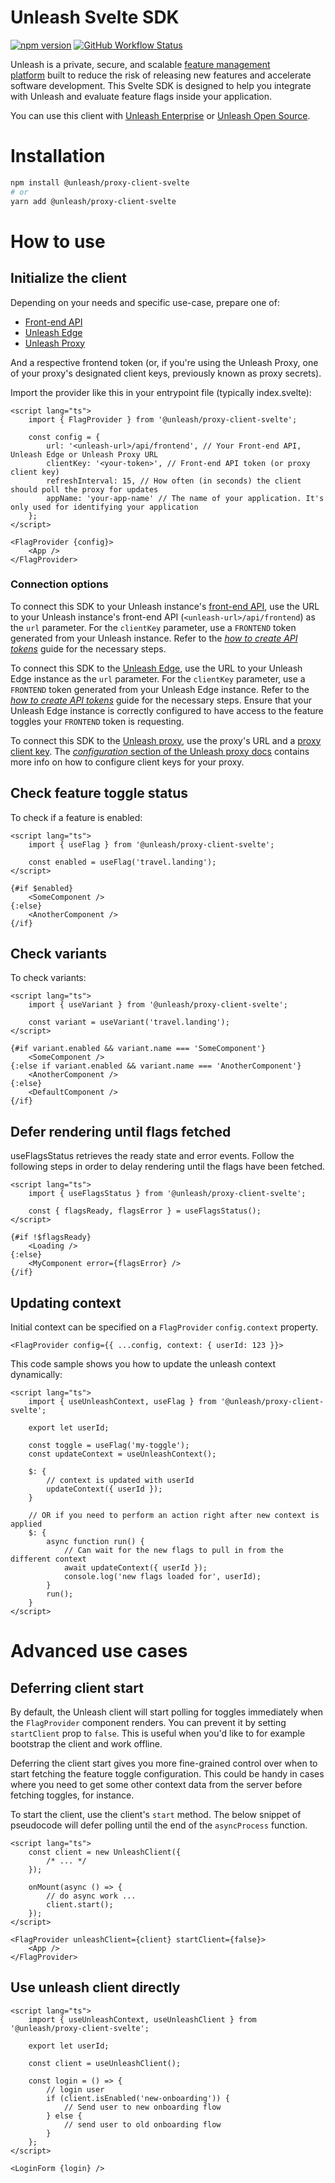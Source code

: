 # Unleash Svelte SDK

[![npm version](https://badge.fury.io/js/%40unleash%2Fproxy-client-svelte.svg)](https://www.npmjs.com/package/@unleash/proxy-client-svelte)
[![GitHub Workflow Status](https://github.com/Unleash/unleash-svelte-sdk/actions/workflows/build.yml/badge.svg)](https://github.com/Unleash/unleash-svelte-sdk/actions)

Unleash is a private, secure, and scalable [feature management platform](https://www.getunleash.io/) built to reduce the risk of releasing new features and accelerate software development. This Svelte SDK is designed to help you integrate with Unleash and evaluate feature flags inside your application.

You can use this client with [Unleash Enterprise](https://www.getunleash.io/pricing?utm_source=readme&utm_medium=svelte) or [Unleash Open Source](https://github.com/Unleash/unleash).

# Installation

```bash
npm install @unleash/proxy-client-svelte
# or
yarn add @unleash/proxy-client-svelte
```

# How to use

## Initialize the client

Depending on your needs and specific use-case, prepare one of:

- [Front-end API](https://docs.getunleash.io/reference/front-end-api)
- [Unleash Edge](https://docs.getunleash.io/reference/unleash-edge)
- [Unleash Proxy](https://docs.getunleash.io/reference/unleash-proxy)

And a respective frontend token (or, if you're using the Unleash Proxy, one of your proxy's designated client keys, previously known as proxy secrets).

Import the provider like this in your entrypoint file (typically index.svelte):

```svelte
<script lang="ts">
	import { FlagProvider } from '@unleash/proxy-client-svelte';

	const config = {
		url: '<unleash-url>/api/frontend', // Your Front-end API, Unleash Edge or Unleash Proxy URL
		clientKey: '<your-token>', // Front-end API token (or proxy client key)
		refreshInterval: 15, // How often (in seconds) the client should poll the proxy for updates
		appName: 'your-app-name' // The name of your application. It's only used for identifying your application
	};
</script>

<FlagProvider {config}>
	<App />
</FlagProvider>
```

### Connection options

To connect this SDK to your Unleash instance's [front-end API](https://docs.getunleash.io/reference/front-end-api), use the URL to your Unleash instance's front-end API (`<unleash-url>/api/frontend`) as the `url` parameter. For the `clientKey` parameter, use a `FRONTEND` token generated from your Unleash instance. Refer to the [_how to create API tokens_](https://docs.getunleash.io/how-to/how-to-create-api-tokens) guide for the necessary steps.

To connect this SDK to the [Unleash Edge](https://docs.getunleash.io/reference/unleash-edge), use the URL to your Unleash Edge instance as the `url` parameter. For the `clientKey` parameter, use a `FRONTEND` token generated from your Unleash Edge instance. Refer to the [_how to create API tokens_](https://docs.getunleash.io/how-to/how-to-create-api-tokens) guide for the necessary steps. Ensure that your Unleash Edge instance is correctly configured to have access to the feature toggles your `FRONTEND` token is requesting.

To connect this SDK to the [Unleash proxy](https://docs.getunleash.io/reference/unleash-proxy), use the proxy's URL and a [proxy client key](https://docs.getunleash.io/reference/api-tokens-and-client-keys#proxy-client-keys). The [_configuration_ section of the Unleash proxy docs](https://docs.getunleash.io/reference/unleash-proxy#configuration) contains more info on how to configure client keys for your proxy.

## Check feature toggle status

To check if a feature is enabled:

```svelte
<script lang="ts">
	import { useFlag } from '@unleash/proxy-client-svelte';

	const enabled = useFlag('travel.landing');
</script>

{#if $enabled}
	<SomeComponent />
{:else}
	<AnotherComponent />
{/if}
```

## Check variants

To check variants:

```svelte
<script lang="ts">
	import { useVariant } from '@unleash/proxy-client-svelte';

	const variant = useVariant('travel.landing');
</script>

{#if variant.enabled && variant.name === 'SomeComponent'}
	<SomeComponent />
{:else if variant.enabled && variant.name === 'AnotherComponent'}
	<AnotherComponent />
{:else}
	<DefaultComponent />
{/if}
```

## Defer rendering until flags fetched

useFlagsStatus retrieves the ready state and error events.
Follow the following steps in order to delay rendering until the flags have been fetched.

```svelte
<script lang="ts">
	import { useFlagsStatus } from '@unleash/proxy-client-svelte';

	const { flagsReady, flagsError } = useFlagsStatus();
</script>

{#if !$flagsReady}
	<Loading />
{:else}
	<MyComponent error={flagsError} />
{/if}
```

## Updating context

Initial context can be specified on a `FlagProvider` `config.context` property.

`<FlagProvider config={{ ...config, context: { userId: 123 }}>`

This code sample shows you how to update the unleash context dynamically:

```svelte
<script lang="ts">
	import { useUnleashContext, useFlag } from '@unleash/proxy-client-svelte';

	export let userId;

	const toggle = useFlag('my-toggle');
	const updateContext = useUnleashContext();

	$: {
		// context is updated with userId
		updateContext({ userId });
	}

	// OR if you need to perform an action right after new context is applied
	$: {
		async function run() {
			// Can wait for the new flags to pull in from the different context
			await updateContext({ userId });
			console.log('new flags loaded for', userId);
		}
		run();
	}
</script>
```

# Advanced use cases

## Deferring client start

By default, the Unleash client will start polling for toggles immediately when the `FlagProvider` component renders. You can prevent it by setting `startClient` prop to `false`. This is useful when you'd like to for example bootstrap the client and work offline.

Deferring the client start gives you more fine-grained control over when to start fetching the feature toggle configuration. This could be handy in cases where you need to get some other context data from the server before fetching toggles, for instance.

To start the client, use the client's `start` method. The below snippet of pseudocode will defer polling until the end of the `asyncProcess` function.

```svelte
<script lang="ts">
	const client = new UnleashClient({
		/* ... */
	});

	onMount(async () => {
		// do async work ...
		client.start();
	});
</script>

<FlagProvider unleashClient={client} startClient={false}>
	<App />
</FlagProvider>
```

## Use unleash client directly

```svelte
<script lang="ts">
	import { useUnleashContext, useUnleashClient } from '@unleash/proxy-client-svelte';

	export let userId;

	const client = useUnleashClient();

	const login = () => {
		// login user
		if (client.isEnabled('new-onboarding')) {
			// Send user to new onboarding flow
		} else {
			// send user to old onboarding flow
		}
	};
</script>

<LoginForm {login} />
```
